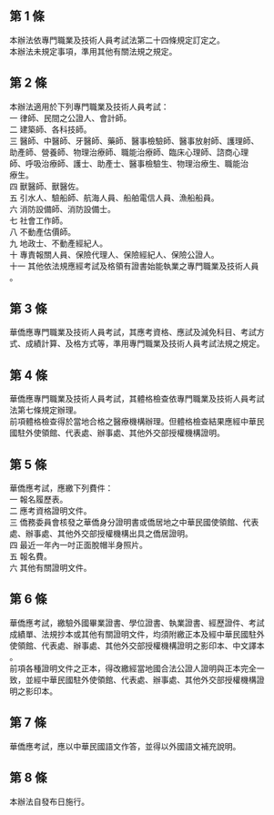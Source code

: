 第 1 條
-------
本辦法依專門職業及技術人員考試法第二十四條規定訂定之。  
本辦法未規定事項，準用其他有關法規之規定。

第 2 條
-------
本辦法適用於下列專門職業及技術人員考試：  
一  律師、民間之公證人、會計師。  
二  建築師、各科技師。  
三  醫師、中醫師、牙醫師、藥師、醫事檢驗師、醫事放射師、護理師、  
    助產師、營養師、物理治療師、職能治療師、臨床心理師、諮商心理  
    師、呼吸治療師、護士、助產士、醫事檢驗生、物理治療生、職能治  
    療生。  
四  獸醫師、獸醫佐。  
五  引水人、驗船師、航海人員、船舶電信人員、漁船船員。  
六  消防設備師、消防設備士。  
七  社會工作師。  
八  不動產估價師。  
九  地政士、不動產經紀人。  
十  專責報關人員、保險代理人、保險經紀人、保險公證人。  
十一  其他依法規應經考試及格領有證書始能執業之專門職業及技術人員  
      。

第 3 條
-------
華僑應專門職業及技術人員考試，其應考資格、應試及減免科目、考試方  
式、成績計算、及格方式等，準用專門職業及技術人員考試法規之規定。

第 4 條
-------
華僑應專門職業及技術人員考試，其體格檢查依專門職業及技術人員考試  
法第七條規定辦理。  
前項體格檢查得於當地合格之醫療機構辦理。但體格檢查結果應經中華民  
國駐外使領館、代表處、辦事處、其他外交部授權機構證明。

第 5 條
-------
華僑應考試，應繳下列費件：  
一  報名履歷表。  
二  應考資格證明文件。  
三  僑務委員會核發之華僑身分證明書或僑居地之中華民國使領館、代表  
    處、辦事處、其他外交部授權機構出具之僑居證明。  
四  最近一年內一吋正面脫帽半身照片。  
五  報名費。  
六  其他有關證明文件。

第 6 條
-------
華僑應考試，繳驗外國畢業證書、學位證書、執業證書、經歷證件、考試  
成績單、法規抄本或其他有關證明文件，均須附繳正本及經中華民國駐外  
使領館、代表處、辦事處、其他外交部授權機構證明之影印本、中文譯本  
。  
前項各種證明文件之正本，得改繳經當地國合法公證人證明與正本完全一  
致，並經中華民國駐外使領館、代表處、辦事處、其他外交部授權機構證  
明之影印本。

第 7 條
-------
華僑應考試，應以中華民國語文作答，並得以外國語文補充說明。

第 8 條
-------
本辦法自發布日施行。

